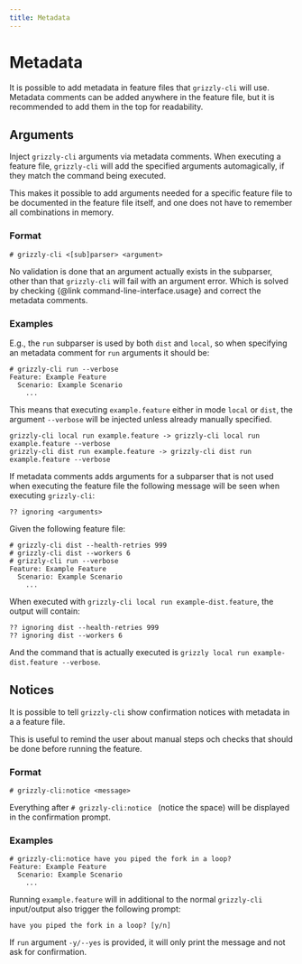 ```yaml
---
title: Metadata
---
```

# Metadata

It is possible to add metadata in feature files that `grizzly-cli` will use. Metadata comments can be added anywhere in the feature file, but
it is recommended to add them in the top for readability.

## Arguments

Inject `grizzly-cli` arguments via metadata comments.
When executing a feature file, `grizzly-cli` will add the specified arguments automagically, if they match the command being executed.

This makes it possible to add arguments needed for a specific feature file to be documented in the feature file itself, and one does not
have to remember all combinations in memory.

### Format

```gherkin
# grizzly-cli <[sub]parser> <argument>
```

No validation is done that an argument actually exists in the subparser, other than that `grizzly-cli` will fail with an argument error.
Which is solved by checking {@link command-line-interface.usage} and correct the metadata comments.

### Examples

E.g., the `run` subparser is used by both `dist` and `local`, so when specifying an metadata comment for `run` arguments it should be:

```gherkin title="example.feature"
# grizzly-cli run --verbose
Feature: Example Feature
  Scenario: Example Scenario
    ...
```

This means that executing `example.feature` either in mode `local` or `dist`, the argument `--verbose` will be injected unless already manually specified.

```plain
grizzly-cli local run example.feature -> grizzly-cli local run example.feature --verbose
grizzly-cli dist run example.feature -> grizzly-cli dist run example.feature --verbose
```

If metadata comments adds arguments for a subparser that is not used when executing the feature file the following message will be seen when executing
`grizzly-cli`:

```plain
?? ignoring <arguments>
```

Given the following feature file:

```gherkin title="example-dist.feature"
# grizzly-cli dist --health-retries 999
# grizzly-cli dist --workers 6
# grizzly-cli run --verbose
Feature: Example Feature
  Scenario: Example Scenario
    ...
```

When executed with `grizzly-cli local run example-dist.feature`, the output will contain:

```plain
?? ignoring dist --health-retries 999
?? ignoring dist --workers 6
```

And the command that is actually executed is `grizzly local run example-dist.feature --verbose`.

## Notices

It is possible to tell `grizzly-cli` show confirmation notices with metadata in a a feature file.

This is useful to remind the user about manual steps och checks that should be done before running the feature.

### Format

```gherkin
# grizzly-cli:notice <message>
```

Everything after `# grizzly-cli:notice ` (notice the space) will be displayed in the confirmation prompt.

### Examples

```gherkin title="example.feature"
# grizzly-cli:notice have you piped the fork in a loop?
Feature: Example Feature
  Scenario: Example Scenario
    ...
```

Running `example.feature` will in additional to the normal `grizzly-cli` input/output also trigger the following prompt:

```plain
have you piped the fork in a loop? [y/n]
```

If `run` argument `-y/--yes` is provided, it will only print the message and not ask for confirmation.
